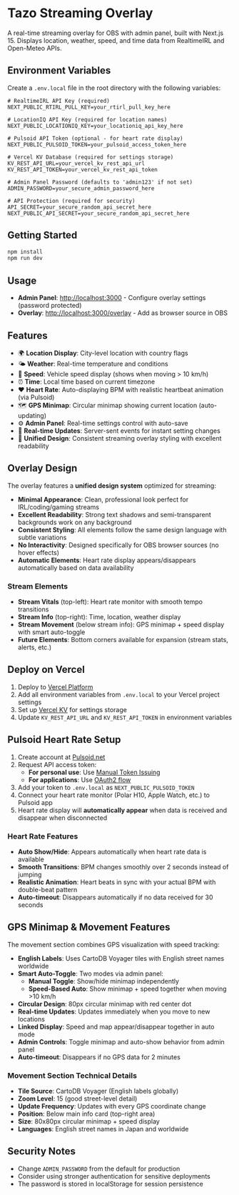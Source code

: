 # Tazo Streaming Overlay

A real-time streaming overlay for OBS with admin panel, built with Next.js 15. Displays location, weather, speed, and time data from RealtimeIRL and Open-Meteo APIs.

## Environment Variables

Create a `.env.local` file in the root directory with the following variables:

```env
# RealtimeIRL API Key (required)
NEXT_PUBLIC_RTIRL_PULL_KEY=your_rtirl_pull_key_here

# LocationIQ API Key (required for location names)
NEXT_PUBLIC_LOCATIONIQ_KEY=your_locationiq_api_key_here

# Pulsoid API Token (optional - for heart rate display)
NEXT_PUBLIC_PULSOID_TOKEN=your_pulsoid_access_token_here

# Vercel KV Database (required for settings storage)
KV_REST_API_URL=your_vercel_kv_rest_api_url
KV_REST_API_TOKEN=your_vercel_kv_rest_api_token

# Admin Panel Password (defaults to 'admin123' if not set)
ADMIN_PASSWORD=your_secure_admin_password_here

# API Protection (required for security)
API_SECRET=your_secure_random_api_secret_here
NEXT_PUBLIC_API_SECRET=your_secure_random_api_secret_here
```

## Getting Started

```bash
npm install
npm run dev
```

## Usage

- **Admin Panel**: [http://localhost:3000](http://localhost:3000) - Configure overlay settings (password protected)
- **Overlay**: [http://localhost:3000/overlay](http://localhost:3000/overlay) - Add as browser source in OBS

## Features

- 🌍 **Location Display**: City-level location with country flags
- 🌤️ **Weather**: Real-time temperature and conditions 
- 🚗 **Speed**: Vehicle speed display (shows when moving > 10 km/h)
- ⏰ **Time**: Local time based on current timezone
- ❤️ **Heart Rate**: Auto-displaying BPM with realistic heartbeat animation (via Pulsoid)
- 🗺️ **GPS Minimap**: Circular minimap showing current location (auto-updating)
- ⚙️ **Admin Panel**: Real-time settings control with auto-save
- 📡 **Real-time Updates**: Server-sent events for instant setting changes
- 🎨 **Unified Design**: Consistent streaming overlay styling with excellent readability

## Overlay Design

The overlay features a **unified design system** optimized for streaming:

- **Minimal Appearance**: Clean, professional look perfect for IRL/coding/gaming streams
- **Excellent Readability**: Strong text shadows and semi-transparent backgrounds work on any background
- **Consistent Styling**: All elements follow the same design language with subtle variations
- **No Interactivity**: Designed specifically for OBS browser sources (no hover effects)
- **Automatic Elements**: Heart rate display appears/disappears automatically based on data availability

### Stream Elements

- **Stream Vitals** (top-left): Heart rate monitor with smooth tempo transitions
- **Stream Info** (top-right): Time, location, weather display
- **Stream Movement** (below stream info): GPS minimap + speed display with smart auto-toggle
- **Future Elements**: Bottom corners available for expansion (stream stats, alerts, etc.)

## Deploy on Vercel

1. Deploy to [Vercel Platform](https://vercel.com/new)
2. Add all environment variables from `.env.local` to your Vercel project settings
3. Set up [Vercel KV](https://vercel.com/docs/storage/vercel-kv) for settings storage
4. Update `KV_REST_API_URL` and `KV_REST_API_TOKEN` in environment variables

## Pulsoid Heart Rate Setup

1. Create account at [Pulsoid.net](https://pulsoid.net)
2. Request API access token:
   - **For personal use**: Use [Manual Token Issuing](https://docs.pulsoid.net/access-token-management/manual-token-issuing)
   - **For applications**: Use [OAuth2 flow](https://docs.pulsoid.net/access-token-management/oauth2-authorization-code-grant)
3. Add your token to `.env.local` as `NEXT_PUBLIC_PULSOID_TOKEN`
4. Connect your heart rate monitor (Polar H10, Apple Watch, etc.) to Pulsoid app
5. Heart rate display will **automatically appear** when data is received and disappear when disconnected

### Heart Rate Features

- **Auto Show/Hide**: Appears automatically when heart rate data is available
- **Smooth Transitions**: BPM changes smoothly over 2 seconds instead of jumping
- **Realistic Animation**: Heart beats in sync with your actual BPM with double-beat pattern
- **Auto-timeout**: Disappears automatically if no data received for 30 seconds

## GPS Minimap & Movement Features

The movement section combines GPS visualization with speed tracking:

- **English Labels**: Uses CartoDB Voyager tiles with English street names worldwide
- **Smart Auto-Toggle**: Two modes via admin panel:
  - **Manual Toggle**: Show/hide minimap independently 
  - **Speed-Based Auto**: Show minimap + speed together when moving >10 km/h
- **Circular Design**: 80px circular minimap with red center dot
- **Real-time Updates**: Updates immediately when you move to new locations
- **Linked Display**: Speed and map appear/disappear together in auto mode
- **Admin Controls**: Toggle minimap and auto-show behavior from admin panel
- **Auto-timeout**: Disappears if no GPS data for 2 minutes

### Movement Section Technical Details

- **Tile Source**: CartoDB Voyager (English labels globally)
- **Zoom Level**: 15 (good street-level detail)
- **Update Frequency**: Updates with every GPS coordinate change  
- **Position**: Below main info card (top-right area)
- **Size**: 80x80px circular minimap + speed display
- **Languages**: English street names in Japan and worldwide

## Security Notes

- Change `ADMIN_PASSWORD` from the default for production
- Consider using stronger authentication for sensitive deployments
- The password is stored in localStorage for session persistence
